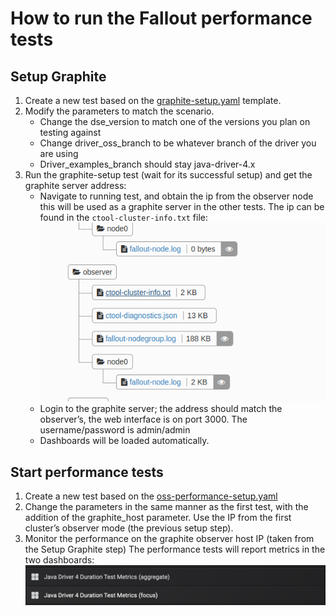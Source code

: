 # How to run the Fallout performance tests

## Setup Graphite
 
1. Create a new test based on the [graphite-setup.yaml](graphite-setup.yaml) template.
2. Modify the parameters to match the scenario.
    * Change the dse_version to match one of the versions you plan on testing against
    * Change driver_oss_branch to be whatever branch of the driver you are using
    * Driver_examples_branch should stay java-driver-4.x
3. Run the graphite-setup test (wait for its successful setup) and get the graphite server address:
    * Navigate to running test, and obtain the ip from the observer node this will be used as a graphite server in the other tests. 
    The ip can be found in the `ctool-cluster-info.txt` file:
    ![ctool-cluster-info](ctool-cluster-info.png)
    * Login to the graphite server; the address should match the observer’s, the web interface is on port 3000. 
    The username/password is admin/admin
    * Dashboards will be loaded automatically.
    

## Start performance tests      

1. Create a new test based on the [oss-performance-setup.yaml](oss-performance-setup.yaml)
2. Change the parameters in the same manner as the first test, with the addition of the graphite_host parameter. 
Use the IP from the first cluster’s observer mode (the previous setup step).
3. Monitor the performance on the graphite observer host IP (taken from the Setup Graphite step)
   The performance tests will report metrics in the two dashboards:
   ![metrics-dashboards](metrics-dashboards.png) 
    
